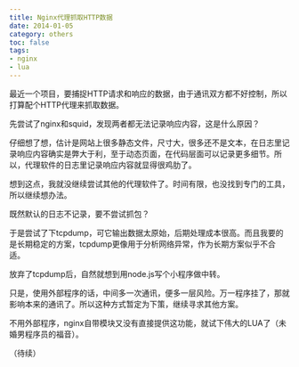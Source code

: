 ```yaml
---
title: Nginx代理抓取HTTP数据
date: 2014-01-05
category: others
toc: false
tags:
- nginx
- lua
---
```

最近一个项目，要捕捉HTTP请求和响应的数据，由于通讯双方都不好控制，所以打算配个HTTP代理来抓取数据。

先尝试了nginx和squid，发现两者都无法记录响应内容，这是什么原因？

仔细想了想，估计是网站上很多静态文件，尺寸大，很多还不是文本，在日志里记录响应内容确实是弊大于利，至于动态页面，在代码层面可以记录更多细节。所以，代理软件的日志里记录响应内容就显得很鸡肋了。

想到这点，我就没继续尝试其他的代理软件了。时间有限，也没找到专门的工具，所以继续想办法。

既然默认的日志不记录，要不尝试抓包？

于是尝试了下tcpdump，可它输出数据太原始，后期处理成本很高。而且我要的是长期稳定的方案，tcpdump更像用于分析网络异常，作为长期方案似乎不合适。

放弃了tcpdump后，自然就想到用node.js写个小程序做中转。

只是，使用外部程序的话，中间多一次通讯，便多一层风险。万一程序挂了，那就影响本来的通讯了。所以这种方式暂定为下策，继续寻求其他方案。

不用外部程序，nginx自带模块又没有直接提供这功能，就试下伟大的LUA了（未婚男程序员的福音）。

（待续）
